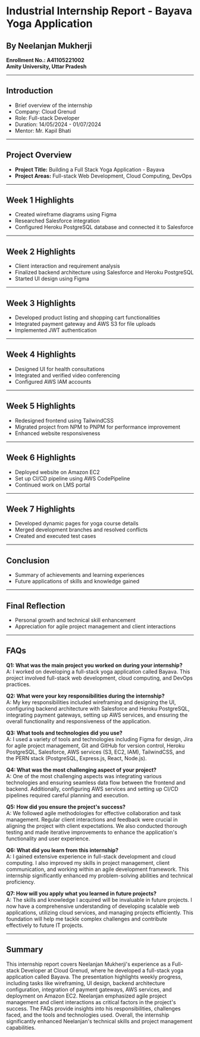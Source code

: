 # Industrial Internship Report - Bayava Yoga Application

## By Neelanjan Mukherji

**Enrollment No.: A41105221002**  
**Amity University, Uttar Pradesh**

---

## Introduction

- Brief overview of the internship
- Company: Cloud Grenud
- Role: Full-stack Developer
- Duration: 14/05/2024 - 01/07/2024
- Mentor: Mr. Kapil Bhati

---

## Project Overview

- **Project Title:** Building a Full Stack Yoga Application - Bayava
- **Project Areas:** Full-stack Web Development, Cloud Computing, DevOps

---

## Week 1 Highlights

- Created wireframe diagrams using Figma
- Researched Salesforce integration
- Configured Heroku PostgreSQL database and connected it to Salesforce

---

## Week 2 Highlights

- Client interaction and requirement analysis
- Finalized backend architecture using Salesforce and Heroku PostgreSQL
- Started UI design using Figma

---

## Week 3 Highlights

- Developed product listing and shopping cart functionalities
- Integrated payment gateway and AWS S3 for file uploads
- Implemented JWT authentication

---

## Week 4 Highlights

- Designed UI for health consultations
- Integrated and verified video conferencing
- Configured AWS IAM accounts

---

## Week 5 Highlights

- Redesigned frontend using TailwindCSS
- Migrated project from NPM to PNPM for performance improvement
- Enhanced website responsiveness

---

## Week 6 Highlights

- Deployed website on Amazon EC2
- Set up CI/CD pipeline using AWS CodePipeline
- Continued work on LMS portal

---

## Week 7 Highlights

- Developed dynamic pages for yoga course details
- Merged development branches and resolved conflicts
- Created and executed test cases

---

## Conclusion

- Summary of achievements and learning experiences
- Future applications of skills and knowledge gained

---

## Final Reflection

- Personal growth and technical skill enhancement
- Appreciation for agile project management and client interactions

---

## FAQs

**Q1: What was the main project you worked on during your internship?**  
A: I worked on developing a full-stack yoga application called Bayava. This project involved full-stack web development, cloud computing, and DevOps practices.

**Q2: What were your key responsibilities during the internship?**  
A: My key responsibilities included wireframing and designing the UI, configuring backend architecture with Salesforce and Heroku PostgreSQL, integrating payment gateways, setting up AWS services, and ensuring the overall functionality and responsiveness of the application.

**Q3: What tools and technologies did you use?**  
A: I used a variety of tools and technologies including Figma for design, Jira for agile project management, Git and GitHub for version control, Heroku PostgreSQL, Salesforce, AWS services (S3, EC2, IAM), TailwindCSS, and the PERN stack (PostgreSQL, Express.js, React, Node.js).

**Q4: What was the most challenging aspect of your project?**  
A: One of the most challenging aspects was integrating various technologies and ensuring seamless data flow between the frontend and backend. Additionally, configuring AWS services and setting up CI/CD pipelines required careful planning and execution.

**Q5: How did you ensure the project's success?**  
A: We followed agile methodologies for effective collaboration and task management. Regular client interactions and feedback were crucial in aligning the project with client expectations. We also conducted thorough testing and made iterative improvements to enhance the application's functionality and user experience.

**Q6: What did you learn from this internship?**  
A: I gained extensive experience in full-stack development and cloud computing. I also improved my skills in project management, client communication, and working within an agile development framework. This internship significantly enhanced my problem-solving abilities and technical proficiency.

**Q7: How will you apply what you learned in future projects?**  
A: The skills and knowledge I acquired will be invaluable in future projects. I now have a comprehensive understanding of developing scalable web applications, utilizing cloud services, and managing projects efficiently. This foundation will help me tackle complex challenges and contribute effectively to future IT projects.

---

## Summary

This internship report covers Neelanjan Mukherji's experience as a Full-stack Developer at Cloud Grenud, where he developed a full-stack yoga application called Bayava. The presentation highlights weekly progress, including tasks like wireframing, UI design, backend architecture configuration, integration of payment gateways, AWS services, and deployment on Amazon EC2. Neelanjan emphasized agile project management and client interactions as critical factors in the project's success. The FAQs provide insights into his responsibilities, challenges faced, and the tools and technologies used. Overall, the internship significantly enhanced Neelanjan's technical skills and project management capabilities.

